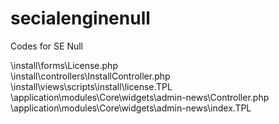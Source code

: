 # secialenginenull
Codes for SE Null

\install\forms\License.php<br>
\install\controllers\InstallController.php<br>
\install\views\scripts\install\license.TPL<br>
\application\modules\Core\widgets\admin-news\Controller.php<br>
\application\modules\Core\widgets\admin-news\index.TPL
